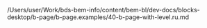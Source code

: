 /Users/user/Work/bds-bem-info/content/bem-bl/dev-docs/blocks-desktop/b-page/b-page.examples/40-b-page-with-level.ru.md